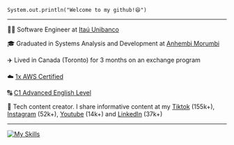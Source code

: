 
<code>System.out.println("Welcome to my github!😆")</code>
<hr>

<p>👨‍💻 Software Engineer at <a href="https://www.itau.com.br/" target="blank_">Itaú Unibanco</a></p>
<p>🎓 Graduated in Systems Analysis and Development at <a href="https://portal.anhembi.br/?gad_source=1&gclid=CjwKCAiApuCrBhAuEiwA8VJ6JiDseguF4XHpGJ1gHQAwfFJtjnb7r05FtNFFAayWa_aFYNKWyJLu0BoCi0MQAvD_BwE" target="blank_">Anhembi Morumbi</a></p>
<p>✈️ Lived in Canada (Toronto) for 3 months on an exchange program </a></p>
<p>☁️ <a href="https://www.credly.com/badges/db773eb9-df4c-41f1-a42a-b5b2cd08742e/linked_in_profile">1x AWS Certified</a></p>
<p>🔠 <a href="https://www.efset.org/cert/KjKPY3">C1 Advanced English Level</a></p>
<p>🎥 Tech content creator. I share informative content at my <a href="https://www.tiktok.com/@souzaa.dev" target="_blank">Tiktok</a> (155k+), <a href="https://www.instagram.com/souzaa.dev/" target="_blank">Instagram</a> (52k+), <a href="https://www.youtube.com/channel/UCyVjCn2LHImr0ZXL4BpOMug" target="_blank">Youtube</a> (14k+) and <a href="https://www.linkedin.com/in/vitor-souzaa/" target="_blank">LinkedIn</a> (37k+)</p>
<hr>

[![My Skills](https://skillicons.dev/icons?i=java,go,python,kotlin,spring,kafka,aws,redis,postgresql,mysql,docker,mongodb,terraform)](https://skillicons.dev)
